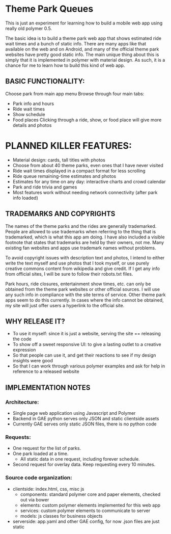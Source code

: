 # Theme Park Queues
 
This is just an experiment for learning how to build a mobile web app
using really old polymer 0.5.

The basic idea is to build a theme park web app that shows estimated
ride wait times and a bunch of static info.  There are many apps like
that available on the web and on Android, and many of the official
theme park websites have pretty good static info.  The main unique
thing about this is simply that it is implemented in polymer with
material design.  As such, it is a chance for me to learn how to build
this kind of web app.


## BASIC FUNCTIONALITY:
 Choose park from main app menu
 Browse through four main tabs:
   * Park info and hours
   * Ride wait times
   * Show schedule
   * Food places
 Clicking through a ride, show, or food place will give more details and photos


# PLANNED KILLER FEATURES:
* Material design: cards, tall titles with photos
* Choose from about 40 theme parks, even ones that I have never visited
* Ride wait times displayed in a compact format for less scrolling
* Ride queue remaining-time estimates and photos
* Estimates for any time on any day: interactive charts and crowd calendar
* Park and ride trivia and games
* Most features work without needing network connectivity (after park info loaded)


## TRADEMARKS AND COPYRIGHTS

The names of the theme parks and the rides are generally trademarked.
People are allowed to use trademarks when referring to the thing that
is trademarked, which is what this app am doing.  I have also included a
visible footnote that states that trademarks are held by their owners,
not me.  Many existing fan websites and apps use trademark names
without problems.

To avoid copyright issues with description text and photos, I intend
to either write the text myself and use photos that I took myself, or
use purely creative commons content from wikipedia and give credit.  If
I get any info from official sites, I will be sure to follow their
robots.txt files.

Park hours, ride closures, entertainment show times, etc. can only be
obtained from the theme park websites or other official sources.  I
will use any such info in compliance with the site terms of service.
Other theme park apps seem to do this currently.  In cases where the
info cannot be obtained, my site will just offer users a hyperlink to
the official site.


## WHY RELEASE IT?
* To use it myself: since it is just a website, serving the site == releasing the code
* To show off a sweet responsive UI: to give a lasting outlet to a creative expression
* So that people can use it, and get their reactions to see if my design insights were good
* So that I can work through various polymer examples and ask for help in reference to a released website



  

## IMPLEMENTATION NOTES

### Architecture:
* Single page web application using Javascript and Polymer
* Backend in GAE python serves only JSON and static clientside assets
* Currently GAE serves only static JSON files, there is no python code

### Requests:
* One request for the list of parks.
* One park loaded at a time.
    * All static data in one request, including forever schedule.
* Second request for overlay data.   Keep requesting every 10 minutes.

### Source code organization:
* clientside:  index.html, css, misc js
    * components: standard polymer core and paper elements, checked out via bower
    * elements: custom polymer elements implemented for this web app
    * services: custom polymer elements to communicate to server
    * models: js classes for business objects
* serverside: app.yaml and other GAE config, for now .json files are just static
